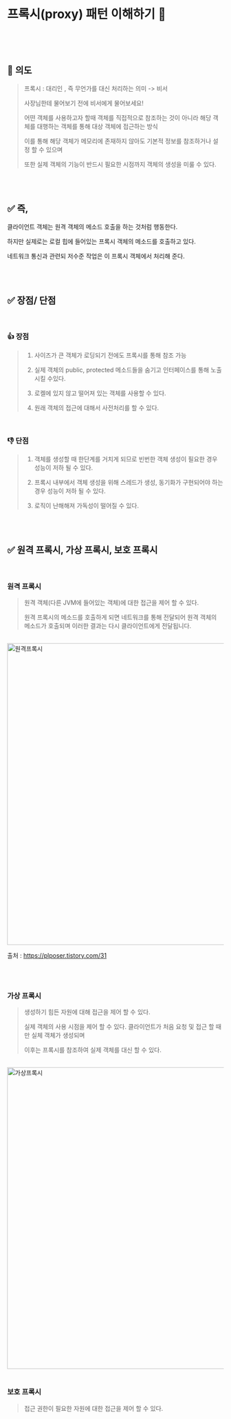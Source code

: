 # 프록시(proxy) 패턴 이해하기 :star2:
 
 </br>
 </br>
 
 ```java
 ```
## 🎯 의도 
> 프록시 : 대리인 , 즉 무언가를 대신 처리하는 의미 -> 비서 </p>
> 사장님한테 물어보기 전에 비서에게 물어보세요! </p>
> 어떤 객체를 사용하고자 할때 객체를 직접적으로 참조하는 것이 아니라 해당 객체를 대행하는 객체를 통해 대상 객체에 접근하는 방식 </p>
> 이를 통해 해당 객체가 메모리에 존재하지 않아도 기본적 정보를 참조하거나 설정 할 수 있으며 </p>
> 또한 실제 객체의 기능이 반드시 필요한 시점까지 객체의 생성을 미룰 수 있다. </p>
 
 </br>
 </br>
 
## ✅ 즉,
클라이언트 객체는 원격 객체의 메소드 호출을 하는 것처럼 행동한다. </p>
하지만 실제로는 로컬 힙에 들어있는 프록시 객체의 메소드를 호출하고 있다. </p>
네트워크 통신과 관련되 저수준 작업은 이 프록시 객체에서 처리해 준다.</p>


</br>
</br>

## ✅ 장점/ 단점

</br>

### :+1: 장점 
> 1. 사이즈가 큰 객체가 로딩되기 전에도 프록시를 통해 참조 가능 </p>
> 2. 실제 객체의 public, protected 메소드들을 숨기고 인터페이스를 통해 노출시킬 수있다. </p>
> 3. 로켈에 있지 않고 떨어져 있는 객체를 사용할 수 있다. </p>
> 4. 원래 객체의 접근에 대해서 사전처리를 할 수 있다. </p>

</br>

### :-1: 단점
> 1. 객체를 생성할 때 한단계를 거치게 되므로 빈번한 객체 생성이 필요한 경우 성능이 저하 될 수 있다. </p>
> 2. 프록시 내부에서 객체 생성을 위해 스레드가 생성, 동기화가 구현되어야 하는 경우 성능이 저하 될 수 있다. </p>
> 3. 로직이 난해해져 가독성이 떨어질 수 있다. </p>

</br>
</br>

## ✅ 원격 프록시, 가상 프록시, 보호 프록시

</br>

### 원격 프록시 
> 원격 객체(다른 JVM에 들어있는 객체)에 대한 접근을 제어 할 수 있다. </p>
> 원격 프록시의 메소드를 호출하게 되면 네트워크를 통해 전달되어 원격 객체의 메소드가 호출되며 이러한 결과는 다시 클라이언트에게 전달됩니다.

</br>

<img width="700" alt="원격프록시" src="https://user-images.githubusercontent.com/98209409/179258892-473661e3-55a8-4916-afed-8262280e9a39.png">

출처 : https://plposer.tistory.com/31    </p>

</br>
</br>

### 가상 프록시 
> 생성하기 힘든 자원에 대해 접근을 제어 할 수 있다. </p>
> 실제 객체의 사용 시점을 제어 할 수 있다. 클라이언트가 처음 요청 및 접근 할 때만 실체 객체가 생성되며 </p>
> 이후는 프록시를 참조하여 실제 객체를 대신 할 수 있다. </p>

</br>

<img width="700" alt="가상프록시" src="https://user-images.githubusercontent.com/98209409/179261011-19c9002a-4849-41b2-acb6-9ce1a3969dec.png">

</br>
</br>

### 보호 프록시 
> 접근 권한이 필요한 자원에 대한 접근을 제어 할 수 있다.






